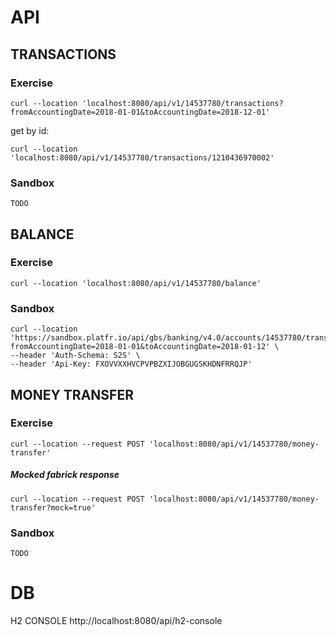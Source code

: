 # API

## TRANSACTIONS

### Exercise

```
curl --location 'localhost:8080/api/v1/14537780/transactions?fromAccountingDate=2018-01-01&toAccountingDate=2018-12-01'
```

get by id:

```
curl --location 'localhost:8080/api/v1/14537780/transactions/1210436970002'
```

### Sandbox

```
TODO
```

## BALANCE

### Exercise

```
curl --location 'localhost:8080/api/v1/14537780/balance'
```

### Sandbox

```
curl --location 'https://sandbox.platfr.io/api/gbs/banking/v4.0/accounts/14537780/transactions?fromAccountingDate=2018-01-01&toAccountingDate=2018-01-12' \
--header 'Auth-Schema: S2S' \
--header 'Api-Key: FXOVVXXHVCPVPBZXIJOBGUGSKHDNFRRQJP'
```

## MONEY TRANSFER

### Exercise

```
curl --location --request POST 'localhost:8080/api/v1/14537780/money-transfer'
```

##### Mocked fabrick response

```
curl --location --request POST 'localhost:8080/api/v1/14537780/money-transfer?mock=true'
```

### Sandbox

```
TODO
```

# DB

H2 CONSOLE
http://localhost:8080/api/h2-console
